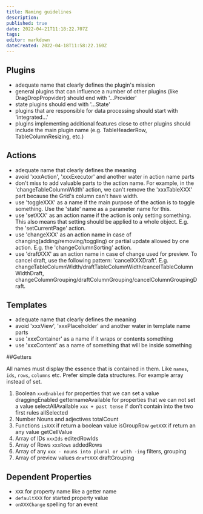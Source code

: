 ```yaml
---
title: Naming guidelines
description: 
published: true
date: 2022-04-21T11:18:22.707Z
tags: 
editor: markdown
dateCreated: 2022-04-18T11:58:22.160Z
---
```


## Plugins

- adequate name that clearly defines the plugin's mission
- general plugins that can influence a number of other plugins (like DragDropPropvider) should end with '...Provider'
- state plugins should end with '...State'
- plugins that are responsible for data processing should start with 'integrated...'
- plugins implementing additional features close to other plugins should include the main plugin name (e.g. TableHeaderRow, TableColumnResizing, etc.)

## Actions

- adequate name that clearly defines the meaning
- avoid 'xxxAction', 'xxxExecutor' and another water in action name parts
- don't miss to add valuable parts to the action name. For example, in the 'changeTableColumnWidth' action, we can't remove the 'xxxTableXXX' part because the Grid's column can't have width.
- use 'toggleXXX' as a name if the main purpose of the action is to toggle something. Use the 'state' name as a parameter name for this.
- use 'setXXX' as an action name if the action is only setting something. This also means that setting should be applied to a whole object. E.g. the 'setCurrentPage' action.
- use 'changeXXX' as an action name in case of changing(adding/removing/toggling) or partial update allowed by one action. E.g. the 'changeColumnSorting' action.
- use 'draftXXX' as an action name in case of change used for preview. To cancel draft, use the following pattern: 'cancelXXXDraft'. E.g. changeTableColumnWidth/draftTableColumnWidth/cancelTableColumnWidthDraft, changeColumnGrouping/draftColumnGrouping/cancelColumnGroupingDraft.

## Templates

- adequate name that clearly defines the meaning
- avoid 'xxxView', 'xxxPlaceholder' and another water in template name parts
- use 'xxxContainer' as a name if it wraps or contents something
- use 'xxxContent' as a name of something that will be inside something

##Getters

All names must display the essence that is contained in them. Like `names`, `ids`, `rows`, `columns` etc.
Prefer simple data structures. For example array instead of set.

1. Boolean
`xxxEnabled` for properties that we can set a value draggingEnabled
getternameAvailable for properties that we can not set a value selectAllAvailable
`xxx + past tense` if don’t contain into the two first rules allSelected
2. Number
Nouns and adjectives
totalCount
3. Functions
`isXXX` if return a boolean value
isGroupRow
`getXXX` if return an any value
getCellValue
4. Array of IDs
`xxxIds`
	editedRowIds
5. Array of Rows
`xxxRows`
	addedRows
6. Array of any
`xxx - nouns into plural or with -ing`
	filters, grouping
7. Array of preview values
`draftXXX`
	draftGrouping

## Dependent Properties

- `XXX` for property name like a getter name
- `defaultXXX` for started property value
- `onXXXChange` spelling for an event